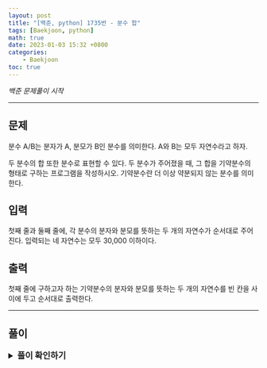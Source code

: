 ```yaml
---
layout: post
title: "[백준, python] 1735번 - 분수 합"
tags: [Baekjoon, python]
math: true
date: 2023-01-03 15:32 +0800
categories:
    - Baekjoon
toc: true
---
```

_백준 문제풀이 시작_
* * *
## 문제
분수 A/B는 분자가 A, 분모가 B인 분수를 의미한다. A와 B는 모두 자연수라고 하자.

두 분수의 합 또한 분수로 표현할 수 있다. 두 분수가 주어졌을 때, 그 합을 기약분수의 형태로 구하는 프로그램을 작성하시오. 기약분수란 더 이상 약분되지 않는 분수를 의미한다.
## 입력
첫째 줄과 둘째 줄에, 각 분수의 분자와 분모를 뜻하는 두 개의 자연수가 순서대로 주어진다. 입력되는 네 자연수는 모두 30,000 이하이다.
## 출력
첫째 줄에 구하고자 하는 기약분수의 분자와 분모를 뜻하는 두 개의 자연수를 빈 칸을 사이에 두고 순서대로 출력한다.

* * *
## 풀이
<details>
<summary style="font-weight:bold; font-size:17px">풀이 확인하기</summary>
<div markdown="1" class="explain">
해당 문제는 두 수의 최대공약수를 구하는 방법인 유클리드 호제법에 대한 이해가 필요하다. 유클리드 호제법이란 두 수가 나눠떨어지지 않는다면 두 수를 나눈 나머지를 구하고, 그 수와 나머지를 나누는 과정을 반복해 나가며 나누어 떨어질 때까지 계산해나가면 그 수가 최대공약수가 되는 것이다.
자세한 내용은
[링크](https://ko.wikipedia.org/wiki/%EC%9C%A0%ED%81%B4%EB%A6%AC%EB%93%9C_%ED%98%B8%EC%A0%9C%EB%B2%95).
를 참조하면 좋을 것 같다.

```python
def euc(x, y):
    if((y % x) == 0):
        return x
    else:
        return euc(y % x, x)

a, b = map(int, input().split(' '))
c, d = map(int, input().split(' '))

e = a*d + c*b
f = b*d

g = euc(e, f)

print(int(e/g), end=" ")
print(int(f/g))
```

</div>
</details>